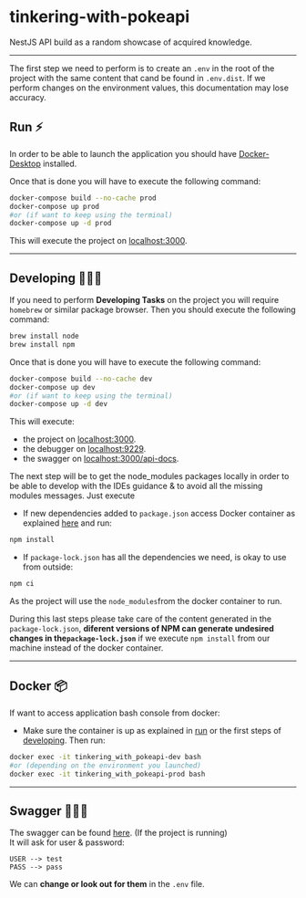 # tinkering-with-pokeapi
NestJS API build as a random showcase of acquired knowledge.

---
The first step we need to perform is to create an `.env` in the root of the project with the same content that cand be 
found in `.env.dist`. If we perform changes on the environment values, this documentation may lose accuracy.

 ## Run ⚡️

In order to be able to launch the application you should have 
[Docker-Desktop](https://www.docker.com/products/docker-desktop) installed.

Once that is done you will have to execute the following command:
```bash
docker-compose build --no-cache prod
docker-compose up prod
#or (if want to keep using the terminal)
docker-compose up -d prod
``` 
This will execute the project on [localhost:3000](http://localhost:3000).

---

 ## Developing 🧑🏽‍💻
If you need to perform **Developing Tasks** on the project you will require `homebrew` or similar package browser.
Then you should execute the following command: 
```bash
brew install node
brew install npm
```


Once that is done you will have to execute the following command:
```bash
docker-compose build --no-cache dev
docker-compose up dev
#or (if want to keep using the terminal)
docker-compose up -d dev
``` 
This will execute: 
- the project on [localhost:3000](http://localhost:3000).
- the debugger on [localhost:9229](http://localhost:9229).
- the swagger on [localhost:3000/api-docs](http://localhost:3000/api-docs).

The next step will be to get the node_modules packages locally in order to be able to develop with the IDEs guidance &
to avoid all the missing modules messages. Just execute
* If new dependencies added to `package.json` access Docker container as explained
  [here](https://github.com/serban-marius/tinkering-with-pokeapi#docker-)  and run:
```bash
npm install 
```
* If `package-lock.json` has all the dependencies we need, is okay to use from outside:
```bash
npm ci 
```
As the project will use the `node_modules`from the docker container to run.

During this last steps please take care of the content generated in the `package-lock.json`, **diferent versions of 
NPM can generate undesired changes in the`package-lock.json`** if we execute `npm install` from our machine 
instead of the docker container.

---

 ## Docker 📦
If want to access application bash console from docker:
* Make sure the container is up as explained in [run](https://github.com/serban-marius/tinkering-with-pokeapi#run-%EF%B8%8F) or 
the first steps of [developing](https://github.com/serban-marius/tinkering-with-pokeapi#developing-). Then run:
```bash
docker exec -it tinkering_with_pokeapi-dev bash
#or (depending on the environment you launched)
docker exec -it tinkering_with_pokeapi-prod bash
```

---

## Swagger 🧙🏽‍♂️ 
The swagger can be found [here](http://localhost:3000/api-docs). (If the project is running) <br>
It will ask for user & password:
```
USER --> test
PASS --> pass
```
We can **change or look out for them** in the `.env` file.